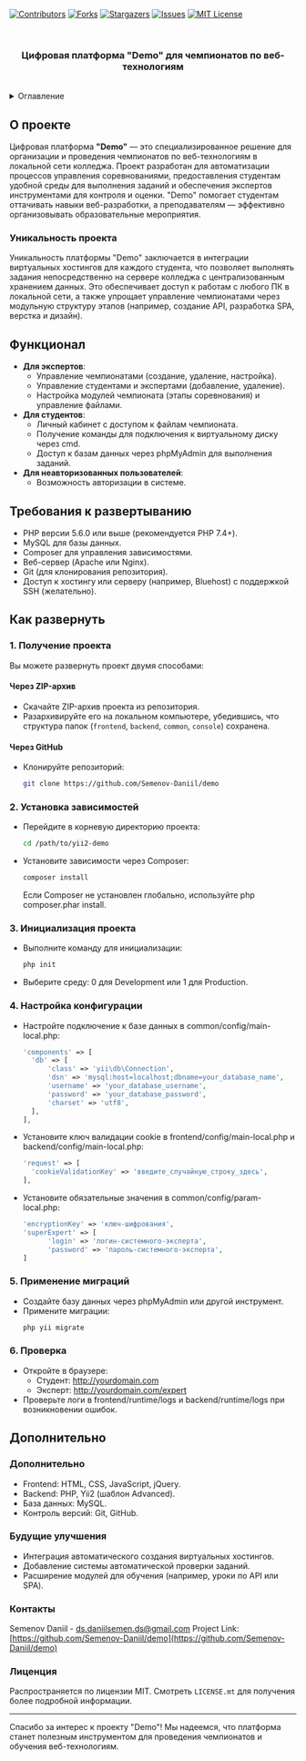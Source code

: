 <a name="readme-top"></a>

<!-- PROJECT SHIELDS -->
<!--
*** I'm using markdown "reference style" links for readability.
*** Reference links are enclosed in brackets [ ] instead of parentheses ( ).
*** See the bottom of this document for the declaration of the reference variables
*** for contributors-url, forks-url, etc. This is an optional, concise syntax you may use.
*** https://www.markdownguide.org/basic-syntax/#reference-style-links
-->
[![Contributors][contributors-shield]][contributors-url]
[![Forks][forks-shield]][forks-url]
[![Stargazers][stars-shield]][stars-url]
[![Issues][issues-shield]][issues-url]
[![MIT License][license-shield]][license-url]



<!-- PROJECT LOGO -->
<br />
<div align="center">
      <h3 align="center">Цифровая платформа "Demo" для чемпионатов по веб-технологиям</h3>
    <br />
</div>



<!-- TABLE OF CONTENTS -->
<details>
  <summary>Оглавление</summary>
  <ol>
    <li>
      <a href="#about-the-project">О проекте</a>
      <ul>
        <li><a href="#the-main-functionality">Уникальность проекта</a></li>
        <li><a href="#the-main-functionality">Функционал</a></li>
      </ul>
    </li>
    <li>
        <a href="#the-main-functionality">Требования к развертыванию</a>
    </li>
    <li>
      <a href="#getting-started">Как развернуть</a>
      <ul>
           <li><a href="#the-main-functionality">Получение проекта</a></li>
           <li><a href="#the-main-functionality">Установка зависимостей</a></li>
           <li><a href="#the-main-functionality">Инициализация проекта</a></li>
           <li><a href="#the-main-functionality">Настройка конфигурации</a></li>
           <li><a href="#the-main-functionality">Применение миграций</a></li>
           <li><a href="#the-main-functionality">Проверка</a></li>
      </ul>
    </li>
    <li>
        <a href="#documentation">Дополнительно</a>
        <ul>
            <li><a href="#the-main-functionality">Технологический стек</a></li>
            <li><a href="#the-main-functionality">Будущие улучшения</a></li>
            <li><a href="#the-main-functionality">Контакты</a></li>
            <li><a href="#license">Лицензия</a></li>
        </ul>
    </li>
  </ol>
</details>



<!-- ABOUT THE PROJECT -->
## О проекте

Цифровая платформа **"Demo"** — это специализированное решение для организации и проведения чемпионатов по веб-технологиям в локальной сети колледжа. Проект разработан для автоматизации процессов управления соревнованиями, предоставления студентам удобной среды для выполнения заданий и обеспечения экспертов инструментами для контроля и оценки. "Demo" помогает студентам оттачивать навыки веб-разработки, а преподавателям — эффективно организовывать образовательные мероприятия.

### Уникальность проекта

Уникальность платформы "Demo" заключается в интеграции виртуальных хостингов для каждого студента, что позволяет выполнять задания непосредственно на сервере колледжа с централизованным хранением данных. Это обеспечивает доступ к работам с любого ПК в локальной сети, а также упрощает управление чемпионатами через модульную структуру этапов (например, создание API, разработка SPA, верстка и дизайн).

<!-- REQUIREMENTS -->
## Функционал

- **Для экспертов**:
  - Управление чемпионатами (создание, удаление, настройка).
  - Управление студентами и экспертами (добавление, удаление).
  - Настройка модулей чемпионата (этапы соревнования) и управление файлами.
- **Для студентов**:
  - Личный кабинет с доступом к файлам чемпионата.
  - Получение команды для подключения к виртуальному диску через cmd.
  - Доступ к базам данных через phpMyAdmin для выполнения заданий.
- **Для неавторизованных пользователей**:
  - Возможность авторизации в системе.

## Требования к развертыванию

- PHP версии 5.6.0 или выше (рекомендуется PHP 7.4+).
- MySQL для базы данных.
- Composer для управления зависимостями.
- Веб-сервер (Apache или Nginx).
- Git (для клонирования репозитория).
- Доступ к хостингу или серверу (например, Bluehost) с поддержкой SSH (желательно).

<!-- GETTING STARTED -->
## Как развернуть

### 1. Получение проекта

Вы можете развернуть проект двумя способами:

#### Через ZIP-архив
- Скачайте ZIP-архив проекта из репозитория.
- Разархивируйте его на локальном компьютере, убедившись, что структура папок (`frontend`, `backend`, `common`, `console`) сохранена.

#### Через GitHub
- Клонируйте репозиторий:
  ```bash
  git clone https://github.com/Semenov-Daniil/demo
  ```

### 2. Установка зависимостей
- Перейдите в корневую директорию проекта:
  ```bash
  cd /path/to/yii2-demo
  ```
- Установите зависимости через Composer:
  ```bash
  composer install
  ```
  Если Composer не установлен глобально, используйте php composer.phar install.

### 3. Инициализация проекта
- Выполните команду для инициализации:
  ```bash
  php init
  ```
- Выберите среду: 0 для Development или 1 для Production.

### 4. Настройка конфигурации
- Настройте подключение к базе данных в common/config/main-local.php:
  ```php
  'components' => [
    'db' => [
        'class' => 'yii\db\Connection',
        'dsn' => 'mysql:host=localhost;dbname=your_database_name',
        'username' => 'your_database_username',
        'password' => 'your_database_password',
        'charset' => 'utf8',
    ],
  ],
  ```
- Установите ключ валидации cookie в frontend/config/main-local.php и backend/config/main-local.php:
  ```php
  'request' => [
    'cookieValidationKey' => 'введите_случайную_строку_здесь',
  ],
  ```
- Установите обязательные значения в common/config/param-local.php:
  ```php
  'encryptionKey' => 'ключ-шифрования',
  'superExpert' => [
        'login' => 'логин-системного-эксперта',
        'password' => 'пароль-системного-эксперта',
  ]
  ```

### 5. Применение миграций
- Создайте базу данных через phpMyAdmin или другой инструмент.
- Примените миграции:
  ```bash
  php yii migrate
  ```

### 6. Проверка
- Откройте в браузере:
  - Студент: http://yourdomain.com
  - Эксперт: http://yourdomain.com/expert
- Проверьте логи в frontend/runtime/logs и backend/runtime/logs при возникновении ошибок.

<!-- Additionally -->
## Дополнительно

### Дополнительно
- Frontend: HTML, CSS, JavaScript, jQuery.
- Backend: PHP, Yii2 (шаблон Advanced).
- База данных: MySQL.
- Контроль версий: Git, GitHub.

### Будущие улучшения
- Интеграция автоматического создания виртуальных хостингов.
- Добавление системы автоматической проверки заданий.
- Расширение модулей для обучения (например, уроки по API или SPA).

### Контакты
Semenov Daniil - ds.daniilsemen.ds@gmail.com
Project Link: [https://github.com/Semenov-Daniil/demo](https://github.com/Semenov-Daniil/demo)

### Лиценция

Распространяется по лицензии MIT. Смотреть `LICENSE.mt` для получения более подробной информации.

---

Спасибо за интерес к проекту "Demo"! Мы надеемся, что платформа станет полезным инструментом для проведения чемпионатов и обучения веб-технологиям.

<!-- MARKDOWN LINKS & IMAGES -->
<!-- https://www.markdownguide.org/basic-syntax/#reference-style-links -->
[contributors-shield]: https://img.shields.io/github/contributors/Semenov-Daniil/api-file-cloud.svg?style=for-the-badge
[contributors-url]: https://github.com/Semenov-Daniil/api-file-cloud/graphs/contributors
[forks-shield]: https://img.shields.io/github/forks/Semenov-Daniil/api-file-cloud.svg?style=for-the-badge
[forks-url]: https://github.com/Semenov-Daniil/api-file-cloud/network/members
[stars-shield]: https://img.shields.io/github/stars/Semenov-Daniil/api-file-cloud.svg?style=for-the-badge
[stars-url]: https://github.com/Semenov-Daniil/api-file-cloud/stargazers
[issues-shield]: https://img.shields.io/github/issues/Semenov-Daniil/api-file-cloud.svg?style=for-the-badge
[issues-url]: https://github.com/Semenov-Daniil/api-file-cloud/issues
[license-shield]: https://img.shields.io/github/license/Semenov-Daniil/api-file-cloud.svg?style=for-the-badge
[license-url]: https://github.com/Semenov-Daniil/api-file-cloud/blob/master/LICENSE.txt
[linkedin-shield]: https://img.shields.io/badge/-LinkedIn-black.svg?style=for-the-badge&logo=linkedin&colorB=555
[linkedin-url]: https://linkedin.com/in/othneildrew
[Bootstrap.com]: https://img.shields.io/badge/Bootstrap-563D7C?style=for-the-badge&logo=bootstrap&logoColor=white
[Bootstrap-url]: https://getbootstrap.com
[JQuery.com]: https://img.shields.io/badge/jQuery-0769AD?style=for-the-badge&logo=jquery&logoColor=white
[JQuery-url]: https://jquery.com 
